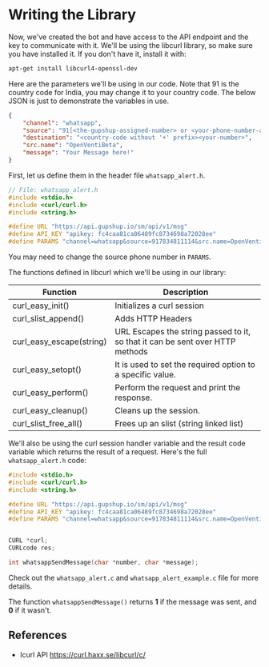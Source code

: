 # Writing the Library



Now, we've created the bot and have access to the API endpoint and the key to communicate with it.
We'll be using the libcurl library, so make sure you have installed it.
If you don't have it, install it with:

```bash
apt-get install libcurl4-openssl-dev
```



Here are the parameters we'll be using in our code. Note that 91 is the country code for India, you may change it to your country code. The below JSON is just to demonstrate the variables in use.

```json
{
    "channel": "whatsapp",
    "source": "91[<the-gupshup-assigned-number> or <your-phone-number-after-you-go-live>]",
    "destination": "<country-code without '+' prefix><your-number>",
    "src.name": "OpenVentiBeta",
    "message": "Your Message here!"
}
```

First, let us define them in the header file `whatsapp_alert.h`.

```c
// File: whatsapp_alert.h
#include <stdio.h>
#include <curl/curl.h>
#include <string.h>

#define URL "https://api.gupshup.io/sm/api/v1/msg"
#define API_KEY "apikey: fc4caa81ca06489fc8734698a72028ee"
#define PARAMS "channel=whatsapp&source=917834811114&src.name=OpenVentiBeta"
```

You may need to change the source phone number in `PARAMS`.

The functions defined in libcurl which we'll be using in our library:

| Function                 | Description                                                  |
| ------------------------ | ------------------------------------------------------------ |
| curl_easy_init()         | Initializes a curl session                                   |
| curl_slist_append()      | Adds HTTP Headers                                            |
| curl_easy_escape(string) | URL Escapes the string passed to it, so that it can be sent over HTTP methods |
| curl_easy_setopt()       | It is used to set the required option to a specific value.   |
| curl_easy_perform()      | Perform the request and print the response.                  |
| curl_easy_cleanup()      | Cleans up the session.                                       |
| curl_slist_free_all()    | Frees up an slist (string linked list)                       |



We'll also be using the curl session handler variable and the result code variable which returns the result of a request. Here's the full `whatsapp_alert.h` code:

```c
#include <stdio.h>
#include <curl/curl.h>
#include <string.h>

#define URL "https://api.gupshup.io/sm/api/v1/msg"
#define API_KEY "apikey: fc4caa81ca06489fc8734698a72028ee"
#define PARAMS "channel=whatsapp&source=917834811114&src.name=OpenVentiBeta"


CURL *curl;
CURLcode res;

int whatsappSendMessage(char *number, char *message);
```

Check out the `whatsapp_alert.c` and `whatsapp_alert_example.c` file for more details.

The function `whatsappSendMessage()` returns **1** if the message was sent, and **0** if it wasn't.



## References

- lcurl API
  https://curl.haxx.se/libcurl/c/